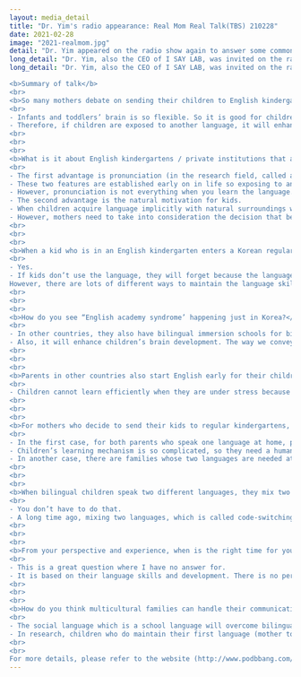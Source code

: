 ```yaml
---
layout: media_detail
title: "Dr. Yim's radio appearance: Real Mom Real Talk(TBS) 210228"
date: 2021-02-28
image: "2021-realmom.jpg"
detail: "Dr. Yim appeared on the radio show again to answer some common questions that mothers may have about bilingual child's language development."
long_detail: "Dr. Yim, also the CEO of I SAY LAB, was invited on the radio show, tbs eFM 'Real Mom Real Talk'again and answered several questions for the new semester."
long_detail: "Dr. Yim, also the CEO of I SAY LAB, was invited on the radio show, tbs eFM 'Real Mom Real Talk' again and answered several questions for the new semester. 

<b>Summary of talk</b>
<br>
<b>So many mothers debate on sending their children to English kindergartens about a year prior to elementary school (so around age 6). Why is this so?</b>
<br>
- Infants and toddlers’ brain is so flexible. So it is good for children to experience a good amount of input early on and it also applies to language experience as well. 
- Therefore, if children are exposed to another language, it will enhance children’s not only their language skills but also their brain activity. So this is the reason why parents want to send their children to English immersion schools early on.
<br>
<br>
<br>
<b>What is it about English kindergartens / private institutions that attract so many mothers?</b>
<br>
- The first advantage is pronunciation (in the research field, called articulation) and auditory hearing skills to perceive a sound. 
- These two features are established early on in life so exposing to another language early enough will shape the ability to pronounce a sound like a native speaker. 
- However, pronunciation is not everything when you learn the language.
- The second advantage is the natural motivation for kids. 
- When children acquire language implicitly with natural surroundings with high motivation, they feel happy and fun, also they will efficiently learn English. 
- However, mothers need to take into consideration the decision that because children will learn only at their developmental level.
<br>
<br>
<br>
<b>When a kid who is in an English kindergarten enters a Korean regular elementary school, does the language deteriorate? If so, how the kid retain it?</b>
<br>
- Yes.
- If kids don’t use the language, they will forget because the language is needs-based. 
However, there are lots of different ways to maintain the language skills such as reading books, watching TV, English cartoons, and listening to a radio so they can gradually expose English in a natural way.  
<br>
<br>
<br>
<b>How do you see “English academy syndrome’ happening just in Korea?</b>
<br>
- In other countries, they also have bilingual immersion schools for bilingual education which is a good thing. If a child is exposed to a rich language environment, the child will have a richer experience in many different perspectives such as cognitive, emotional, and cultural. 
- Also, it will enhance children’s brain development. The way we convey the teaching method to our kids will matter.
<br>
<br>
<br>
<b>Parents in other countries also start English early for their children but the stress levels and entrance procedures aren’t as complicated. How do you see stressful situations affect children when they are under lots of competition?</b>
<br>
- Children cannot learn efficiently when they are under stress because their brain will not activate well enough. Even though they will eventually learn something, it will not be an optimal situation where their brain is well activated and motivated
<br>
<br>
<br>
<b>For mothers who decide to send their kids to regular kindergartens, how can they start introducing English at home? (Even if the mothers aren’t native English speakers?)</b>
<br>
- In the first case, for both parents who speak one language at home, parents should give the best linguistic input which is their mother tongue to their child. However, once the child can understand and speak around two to three-word level, then parents may let them watch English TV, or read listen to English, books, or materials. 
- Children’s learning mechanism is so complicated, so they need a human being to interact with others. They learn language because they have communication intent. Once they start to build a foundation to communicate with others in a language, they have the capability to accept another linguistic input which is the second language 
- In another case, there are families whose two languages are needed at home such as simultaneous bilingual children case, children will be exposed to two different languages at the same time. It means children don’t need to build first and add another on the top.
<br>
<br>
<br>
<b>When bilingual children speak two different languages, they mix two languages in one sentence. How can parents help their kids to speak full sentences in one language?</b>
<br>
- You don’t have to do that. 
- A long time ago, mixing two languages, which is called code-switching was considered bad. However, research has found that code-switching is pragmatic skills which means children do mix and match when they know their communicative partner does understand both languages.
<br>
<br>
<br>
<b>From your perspective and experience, when is the right time for young kids to start learning a new language?</b>
<br>
- This is a great question where I have no answer for. 
- It is based on their language skills and development. There is no perfect level of language.
<br>
<br>
<br>
<b>How do you think multicultural families can handle their communication problems?</b>
<br>
- The social language which is a school language will overcome bilingual children’s first language. 
- In research, children who do maintain their first language (mother tongue) have way better frontal lobe activation. Also, this is helpful not only for emotional but also academic.
<br>
<br>
For more details, please refer to the website (http://www.podbbang.com/ch/1768658)"
---
```


